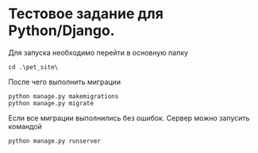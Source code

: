 # Тестовое задание для Python/Django.
Для запуска необходимо перейти в основную папку
```
cd .\pet_site\
```
После чего выполнить миграции
```
python manage.py makemigrations
python manage.py migrate
```
Если все миграции выполнились без ошибок.
Сервер можно запусить командой
```
python manage.py runserver
```
